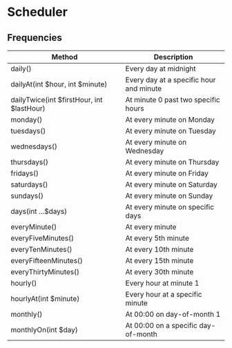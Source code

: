 # Scheduler

## Frequencies
| Method | Description |
| --- | --- |
| daily()| Every day at midnight |
| dailyAt(int $hour, int $minute)| Every day at a specific hour and minute |
| dailyTwice(int $firstHour, int $lastHour) | At minute 0 past two specific hours |
| monday() | At every minute on Monday |
| tuesdays() | At every minute on Tuesday |
| wednesdays() | At every minute on Wednesday |
| thursdays() | At every minute on Thursday |
| fridays() | At every minute on Friday |
| saturdays() | At every minute on Saturday |
| sundays() | At every minute on Sunday |
| days(int ...$days) | At every minute on specific days |
| everyMinute() | At every minute |
| everyFiveMinutes() | At every 5th minute |
| everyTenMinutes() | At every 10th minute|
| everyFifteenMinutes() | At every 15th minute |
| everyThirtyMinutes() | At every 30th minute |
| hourly() | Every hour at minute 1 |
| hourlyAt(int $minute) | Every hour at a specific minute |
| monthly() | At 00:00 on day-of-month 1 |
| monthlyOn(int $day) | At 00:00 on a specific day-of-month |
